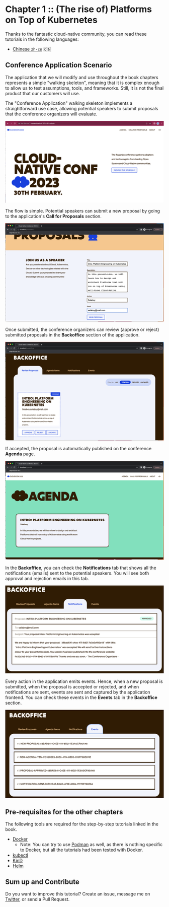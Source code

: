 # Chapter 1 :: (The rise of) Platforms on Top of Kubernetes

Thanks to the fantastic cloud-native community, you can read these tutorials in the following languages:

- [Chinese `zh-cn`](README.zh-cn.md) 🇨🇳

## Conference Application Scenario

The application that we will modify and use throughout the book chapters represents a simple "walking skeleton", meaning that it is complex enough to allow us to test assumptions, tools, and frameworks. Still, it is not the final product that our customers will use. 

The "Conference Application" walking skeleton implements a straightforward use case, allowing potential speakers to submit proposals that the conference organizers will evaluate. 

![home](imgs/homepage.png)


The flow is simple. Potential speakers can submit a new proposal by going to the application's **Call for Proposals** section.

![proposals](imgs/proposals.png)

Once submitted, the conference organizers can review (approve or reject) submitted proposals in the **Backoffice** section of the application.

![backoffice](imgs/backoffice.png)

If accepted, the proposal is automatically published on the conference **Agenda** page.

![agenda](imgs/agenda.png)

In the **Backoffice**, you can check the **Notifications** tab that shows all the notifications (emails) sent to the potential speakers. You will see both approval and rejection emails in this tab. 

![notifications](imgs/notifications-backoffice.png)

Every action in the application emits events. Hence, when a new proposal is submitted, when the proposal is accepted or rejected, and when notifications are sent, events are sent and captured by the application frontend. You can check these events in the **Events** tab in the **Backoffice** section.

![events](imgs/events-backoffice.png)


## Pre-requisites for the other chapters

The following tools are required for the step-by-step tutorials linked in the book. 


- [Docker](https://docs.docker.com/engine/install/)
  - Note: You can try to use [Podman](https://podman.io/) as well, as there is nothing specific to Docker, but all the tutorials had been tested with Docker.
- [kubectl](https://kubernetes.io/docs/tasks/tools/)
- [KinD](https://kind.sigs.k8s.io/docs/user/quick-start/)
- [Helm](https://helm.sh/docs/intro/install/) 


## Sum up and Contribute

Do you want to improve this tutorial? Create an issue, message me on [Twitter](https://twitter.com/salaboy), or send a Pull Request.

